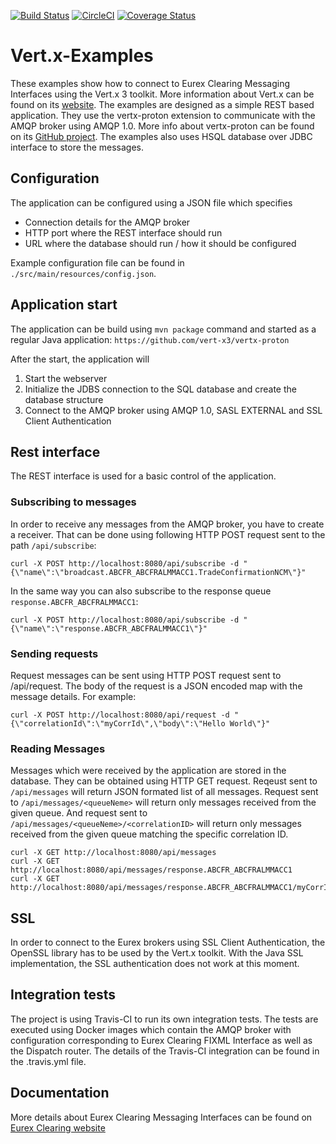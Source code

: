 [![Build Status](https://travis-ci.org/Eurex-Clearing-Messaging-Interfaces/Vert.x-Examples.svg?branch=master)](https://travis-ci.org/Eurex-Clearing-Messaging-Interfaces/Vert.x-Examples) [![CircleCI](https://circleci.com/gh/Eurex-Clearing-Messaging-Interfaces/Vert.x-Examples.svg?style=svg)](https://circleci.com/gh/Eurex-Clearing-Messaging-Interfaces/Vert.x-Examples)
[![Coverage Status](https://coveralls.io/repos/github/Eurex-Clearing-Messaging-Interfaces/Vert.x-Examples/badge.svg?branch=master)](https://coveralls.io/github/Eurex-Clearing-Messaging-Interfaces/Vert.x-Examples?branch=master)

# Vert.x-Examples

These examples show how to connect to Eurex Clearing Messaging Interfaces using the Vert.x 3 toolkit. More information about Vert.x can be found on its [website](http://vertx.io/). The examples are designed as a simple REST based application. They use the vertx-proton extension to communicate with the AMQP broker using AMQP 1.0. More info about vertx-proton can be found on its [GitHub project](https://github.com/vert-x3/vertx-proton). The examples also uses HSQL database over JDBC interface to store the messages.

## Configuration

The application can be configured using a JSON file which specifies
- Connection details for the AMQP broker
- HTTP port where the REST interface should run
- URL where the database should run / how it should be configured

Example configuration file can be found in `./src/main/resources/config.json`.

## Application start

The application can be build using `mvn package` command and started as a regular Java application:
`https://github.com/vert-x3/vertx-proton`

After the start, the application will
1) Start the webserver
2) Initialize the JDBS connection to the SQL database and create the database structure
3) Connect to the AMQP broker using AMQP 1.0, SASL EXTERNAL and SSL Client Authentication

## Rest interface

The REST interface is used for a basic control of the application.

### Subscribing to messages

In order to receive any messages from the AMQP broker, you have to create a receiver. That can be done using following HTTP POST request sent to the path `/api/subscribe`:
```
curl -X POST http://localhost:8080/api/subscribe -d "{\"name\":\"broadcast.ABCFR_ABCFRALMMACC1.TradeConfirmationNCM\"}"
```

In the same way you can also subscribe to the response queue `response.ABCFR_ABCFRALMMACC1`:
```
curl -X POST http://localhost:8080/api/subscribe -d "{\"name\":\"response.ABCFR_ABCFRALMMACC1\"}"
```

### Sending requests

Request messages can be sent using HTTP POST request sent to /api/request. The body of the request is a JSON encoded map with the message details. For example:

```
curl -X POST http://localhost:8080/api/request -d "{\"correlationId\":\"myCorrId\",\"body\":\"Hello World\"}"
```

### Reading Messages

Messages which were received by the application are stored in the database. They can be obtained using HTTP GET request. Reqeust sent to `/api/messages` will return JSON formated list of all messages. Request sent to `/api/messages/<queueNeme>` will return only messages received from the given queue. And request sent to `/api/messages/<queueNeme>/<correlationID>` will return only messages received from the given queue matching the specific correlation ID.
```
curl -X GET http://localhost:8080/api/messages
curl -X GET http://localhost:8080/api/messages/response.ABCFR_ABCFRALMMACC1
curl -X GET http://localhost:8080/api/messages/response.ABCFR_ABCFRALMMACC1/myCorrId
```

## SSL

In order to connect to the Eurex brokers using SSL Client Authentication, the OpenSSL library has to be used by the Vert.x toolkit. With the Java SSL implementation, the SSL authentication does not work at this moment.

## Integration tests

The project is using Travis-CI to run its own integration tests. The tests are executed using Docker images which contain the AMQP broker with configuration corresponding to Eurex Clearing FIXML Interface as well as the Dispatch router. The details of the Travis-CI integration can be found in the .travis.yml file.

## Documentation

More details about Eurex Clearing Messaging Interfaces can be found on [Eurex Clearing website](http://www.eurexclearing.com/clearing-en/technology/eurex-release14/system-documentation/system-documentation/861464?frag=861450)
